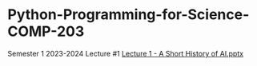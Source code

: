 # Python-Programming-for-Science-COMP-203
Semester 1 2023-2024
Lecture #1 
[Lecture 1 - A Short History of AI.pptx](https://github.com/nalrefai/Python-Programming-for-Science-COMP-203/files/12496988/Lecture.1.-.A.Short.History.of.AI.pptx)
